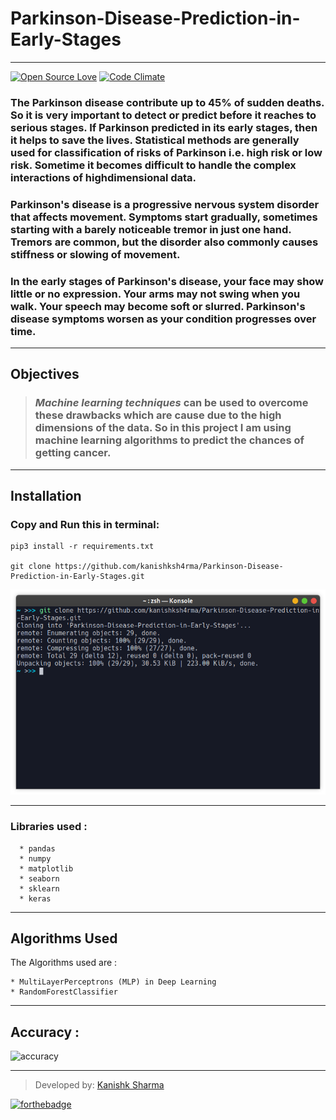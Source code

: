 # Parkinson-Disease-Prediction-in-Early-Stages
---

[![Open Source Love](https://badges.frapsoft.com/os/v3/open-source.svg?v=102)](https://github.com/kanishksh4rma/Parkinson-Disease-Prediction-in-Early-Stages) [![Code Climate](https://codeclimate.com/github/boennemann/badges.svg)](https://github.com/kanishksh4rma/Parkinson-Disease-Prediction-in-Early-Stages)

### The Parkinson disease contribute up to 45% of sudden deaths. So it is very important to detect or predict before it reaches to serious stages. If Parkinson predicted in its early stages, then it helps to save the lives. Statistical methods are generally used for classification of risks of Parkinson i.e. high risk or low risk. Sometime it becomes difficult to handle the complex interactions of highdimensional data.

### Parkinson's disease is a progressive nervous system disorder that affects movement. Symptoms start gradually, sometimes starting with a barely noticeable tremor in just one hand. Tremors are common, but the disorder also commonly causes stiffness or slowing of movement.

### In the early stages of Parkinson's disease, your face may show little or no expression. Your arms may not swing when you walk. Your speech may become soft or slurred. Parkinson's disease symptoms worsen as your condition progresses over time.

---

## Objectives

> ###  *Machine learning techniques* can be used to overcome these drawbacks which are cause due to the high dimensions of the data. So in this project I am using machine learning algorithms to predict the chances of getting cancer.
---


## **Installation**

### Copy and Run this in terminal: 

```
pip3 install -r requirements.txt

git clone https://github.com/kanishksh4rma/Parkinson-Disease-Prediction-in-Early-Stages.git
```

![demo_install](/screenshots/demo_install.png)

---

### Libraries used : 

```
  * pandas
  * numpy
  * matplotlib
  * seaborn
  * sklearn
  * keras
```
---

## Algorithms Used

The Algorithms used are : 

	* MultiLayerPerceptrons (MLP) in Deep Learning
	* RandomForestClassifier
 ---
 
 ## Accuracy : 
 
 ![accuracy](/screenshots/accuracy)

---

> Developed by: [Kanishk Sharma](github.com/kanishksh4rma)

[![forthebadge](https://forthebadge.com/images/badges/built-with-love.svg)](https://github.com/kanishksh4rma/Parkinson-Disease-Prediction-in-Early-Stages)
